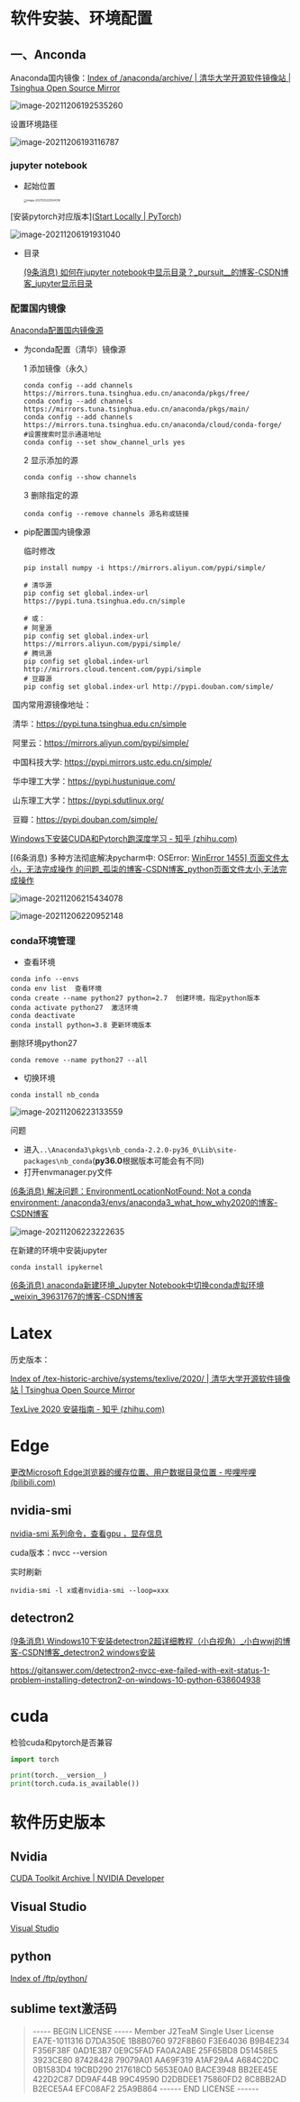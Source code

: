 # 软件安装、环境配置

## 一、Anconda

Anaconda国内镜像：[Index of /anaconda/archive/ | 清华大学开源软件镜像站 | Tsinghua Open Source Mirror](https://mirrors.tuna.tsinghua.edu.cn/anaconda/archive/)

![image-20211206192535260](https://gitee.com/destiny0118/picgo/raw/master/202112061925447.png)

设置环境路径

![image-20211206193116787](https://gitee.com/destiny0118/picgo/raw/master/202112061931956.png)

### jupyter notebook

- 起始位置

  <img src="https://gitee.com/destiny0118/picgo/raw/master/202111252259406.png" alt="image-20211125225924316" style="zoom: 33%;" />

[安装pytorch对应版本]([Start Locally | PyTorch](https://pytorch.org/get-started/locally/))

![image-20211206191931040](https://gitee.com/destiny0118/picgo/raw/master/202112061919137.png)

- 目录

  [(9条消息) 如何在jupyter notebook中显示目录？_pursuit__的博客-CSDN博客_jupyter显示目录](https://blog.csdn.net/pursuit__/article/details/106196202)

### 配置国内镜像

[Anaconda配置国内镜像源](https://blog.csdn.net/anglemanyi/article/details/112647242)

- 为conda配置（清华）镜像源

  1 添加镜像（永久）

  ```
  conda config --add channels https://mirrors.tuna.tsinghua.edu.cn/anaconda/pkgs/free/
  conda config --add channels https://mirrors.tuna.tsinghua.edu.cn/anaconda/pkgs/main/
  conda config --add channels https://mirrors.tuna.tsinghua.edu.cn/anaconda/cloud/conda-forge/
  #设置搜索时显示通道地址
  conda config --set show_channel_urls yes
  ```

  2 显示添加的源

  ```
  conda config --show channels
  ```

  3 删除指定的源

  ```
  conda config --remove channels 源名称或链接 
  ```

- pip配置国内镜像源

  临时修改

  ```
  pip install numpy -i https://mirrors.aliyun.com/pypi/simple/
  
  # 清华源
  pip config set global.index-url https://pypi.tuna.tsinghua.edu.cn/simple
  
  # 或：
  # 阿里源
  pip config set global.index-url https://mirrors.aliyun.com/pypi/simple/
  # 腾讯源
  pip config set global.index-url http://mirrors.cloud.tencent.com/pypi/simple
  # 豆瓣源
  pip config set global.index-url http://pypi.douban.com/simple/
  ```

​		国内常用源镜像地址：

​			清华：https://pypi.tuna.tsinghua.edu.cn/simple

​			阿里云：https://mirrors.aliyun.com/pypi/simple/

​			中国科技大学: https://pypi.mirrors.ustc.edu.cn/simple/

​			华中理工大学：https://pypi.hustunique.com/

​			山东理工大学：https://pypi.sdutlinux.org/ 

​			豆瓣：https://pypi.douban.com/simple/

[Windows下安装CUDA和Pytorch跑深度学习 - 知乎 (zhihu.com)](https://www.zhihu.com/zvideo/1363284223420436480)

[(6条消息) 多种方法彻底解决pycharm中: OSError: [WinError 1455\] 页面文件太小，无法完成操作 的问题_孤柒的博客-CSDN博客_python页面文件太小,无法完成操作](https://blog.csdn.net/weixin_43959833/article/details/116669523?spm=1001.2101.3001.6661.1&utm_medium=distribute.pc_relevant_t0.none-task-blog-2~default~CTRLIST~default-1.no_search_link&depth_1-utm_source=distribute.pc_relevant_t0.none-task-blog-2~default~CTRLIST~default-1.no_search_link)

![image-20211206215434078](https://gitee.com/destiny0118/picgo/raw/master/202112062154214.png)

![image-20211206220952148](https://gitee.com/destiny0118/picgo/raw/master/202112062209316.png)

### conda环境管理

- 查看环境

```
conda info --envs
conda env list  查看环境
conda create --name python27 python=2.7  创建环境，指定python版本
conda activate python27  激活环境
conda deactivate
conda install python=3.8 更新环境版本
```

删除环境python27

```
conda remove --name python27 --all
```

- 切换环境

```
conda install nb_conda 
```

![image-20211206223133559](https://gitee.com/destiny0118/picgo/raw/master/202112062231739.png)

问题

- 进入`..\Anaconda3\pkgs\nb_conda-2.2.0-py36_0\Lib\site-packages\nb_conda`(**py36.0**根据版本可能会有不同)
- 打开envmanager.py文件

[(6条消息) 解决问题：EnvironmentLocationNotFound: Not a conda environment: /anaconda3/envs/anaconda3_what_how_why2020的博客-CSDN博客](https://blog.csdn.net/what_how_why2020/article/details/116290592)

![image-20211206223222635](https://gitee.com/destiny0118/picgo/raw/master/202112062232815.png)

在新建的环境中安装jupyter

```
conda install ipykernel
```

[(6条消息) anaconda新建环境_Jupyter Notebook中切换conda虚拟环境_weixin_39631767的博客-CSDN博客](https://blog.csdn.net/weixin_39631767/article/details/110423082)

# Latex

历史版本：

[Index of /tex-historic-archive/systems/texlive/2020/ | 清华大学开源软件镜像站 | Tsinghua Open Source Mirror](https://mirrors.tuna.tsinghua.edu.cn/tex-historic-archive/systems/texlive/2020/)

[TexLive 2020 安装指南 - 知乎 (zhihu.com)](https://zhuanlan.zhihu.com/p/136931926)

# Edge

[更改Microsoft Edge浏览器的缓存位置、用户数据目录位置 - 哔哩哔哩 (bilibili.com)](https://www.bilibili.com/read/cv12675669)

## nvidia-smi

[nvidia-smi 系列命令，查看gpu ，显存信息](https://www.cnblogs.com/wsnan/p/11769838.html)

cuda版本：nvcc --version

实时刷新

```
nvidia-smi -l x或者nvidia-smi --loop=xxx
```

## detectron2

[(9条消息) Windows10下安装detectron2超详细教程（小白视角）_小白wwj的博客-CSDN博客_detectron2 windows安装](https://blog.csdn.net/weixin_42644340/article/details/109178660?spm=1001.2101.3001.6650.2&utm_medium=distribute.pc_relevant.none-task-blog-2~default~CTRLIST~default-2.nonecase&depth_1-utm_source=distribute.pc_relevant.none-task-blog-2~default~CTRLIST~default-2.nonecase)

https://gitanswer.com/detectron2-nvcc-exe-failed-with-exit-status-1-problem-installing-detectron2-on-windows-10-python-638604938





# cuda

检验cuda和pytorch是否兼容

```python
import torch

print(torch.__version__)
print(torch.cuda.is_available())

```



# 软件历史版本

## Nvidia

[CUDA Toolkit Archive | NVIDIA Developer](https://developer.nvidia.cn/cuda-toolkit-archive)

## Visual Studio

[Visual Studio](https://visualstudio.microsoft.com/zh-hans/)

## python

[Index of /ftp/python/](https://www.python.org/ftp/python/)









## sublime text激活码

> ----- BEGIN LICENSE -----
> Member J2TeaM
> Single User License
> EA7E-1011316
> D7DA350E 1B8B0760 972F8B60 F3E64036
> B9B4E234 F356F38F 0AD1E3B7 0E9C5FAD
> FA0A2ABE 25F65BD8 D51458E5 3923CE80
> 87428428 79079A01 AA69F319 A1AF29A4
> A684C2DC 0B1583D4 19CBD290 217618CD
> 5653E0A0 BACE3948 BB2EE45E 422D2C87
> DD9AF44B 99C49590 D2DBDEE1 75860FD2
> 8C8BB2AD B2ECE5A4 EFC08AF2 25A9B864
> ------ END LICENSE ------




